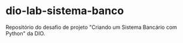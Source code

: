 # dio-lab-sistema-banco
Repositório do desafio de projeto "Criando um Sistema Bancário com Python" da DIO.

